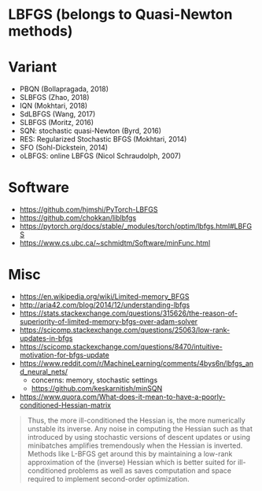 # LBFGS (belongs to Quasi-Newton methods)

# Variant
* PBQN (Bollapragada, 2018)
* SLBFGS (Zhao, 2018)
* IQN (Mokhtari, 2018)
* SdLBFGS (Wang, 2017)
* SLBFGS (Moritz, 2016)
* SQN: stochastic quasi-Newton (Byrd, 2016)
* RES: Regularized Stochastic BFGS (Mokhtari, 2014)
* SFO (Sohl-Dickstein, 2014)
* oLBFGS: online LBFGS (Nicol Schraudolph, 2007)

# Software
* https://github.com/hjmshi/PyTorch-LBFGS
* https://github.com/chokkan/liblbfgs
* https://pytorch.org/docs/stable/_modules/torch/optim/lbfgs.html#LBFGS
* https://www.cs.ubc.ca/~schmidtm/Software/minFunc.html

# Misc
* https://en.wikipedia.org/wiki/Limited-memory_BFGS
* http://aria42.com/blog/2014/12/understanding-lbfgs
* https://stats.stackexchange.com/questions/315626/the-reason-of-superiority-of-limited-memory-bfgs-over-adam-solver
* https://scicomp.stackexchange.com/questions/25063/low-rank-updates-in-bfgs
* https://scicomp.stackexchange.com/questions/8470/intuitive-motivation-for-bfgs-update
* https://www.reddit.com/r/MachineLearning/comments/4bys6n/lbfgs_and_neural_nets/
  * concerns: memory, stochastic settings
  * https://github.com/keskarnitish/minSQN
* https://www.quora.com/What-does-it-mean-to-have-a-poorly-conditioned-Hessian-matrix
> Thus, the more ill-conditioned the Hessian is, the more numerically unstable its inverse. Any noise in computing the Hessian such as that introduced by using stochastic versions of descent updates or using minibatches amplifies tremendously when the Hessian is inverted. Methods like L-BFGS get around this by maintaining a low-rank approximation of the (inverse) Hessian which is better suited for ill-conditioned problems as well as saves computation and space required to implement second-order optimization.

